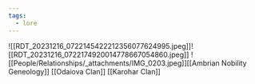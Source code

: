 ```yaml
---
tags:
  - lore
---
```

![[RDT_20231216_0722145422212356077624995.jpeg]]![[RDT_20231216_0722174920014778667054860.jpeg]]
![[People/Relationships/_attachments/IMG_0203.jpeg]][[Ambrian Nobility Geneology]]
[[Odaiova Clan]]
[[Karohar Clan]]